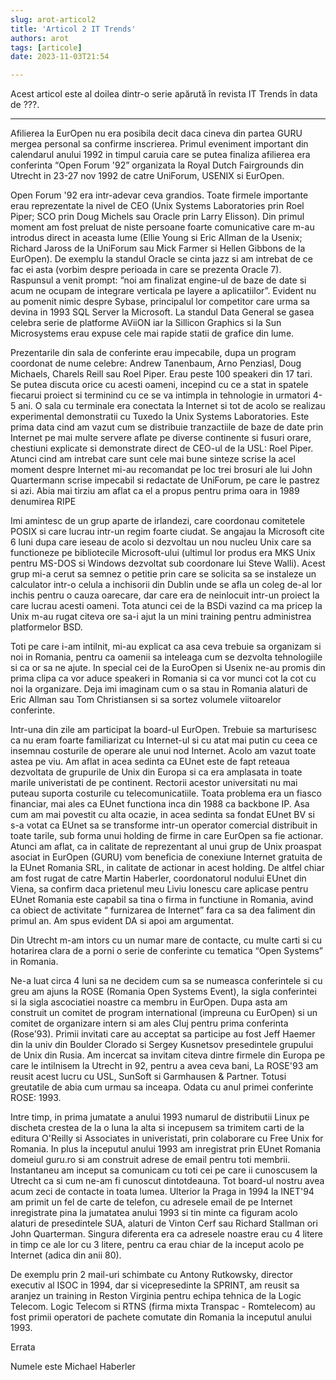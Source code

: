```yaml
---
slug: arot-articol2
title: 'Articol 2 IT Trends'
authors: arot
tags: [articole]
date: 2023-11-03T21:54

---
```


Acest articol este al doilea dintr-o serie apărută în revista IT Trends în data de ???.

<!-- truncate -->

---

Afilierea la EurOpen nu era posibila decit daca cineva din partea GURU mergea personal sa confirme inscrierea. Primul eveniment important din calendarul anului 1992 in timpul caruia care se putea finaliza afilierea era conferinta “Open Forum '92” organizata la Royal Dutch Fairgrounds  din Utrecht  in 23-27 nov 1992 de catre UniForum, USENIX si EurOpen.

Open Forum '92 era intr-adevar ceva grandios. Toate firmele importante erau reprezentate la nivel de CEO  (Unix Systems Laboratories prin Roel Piper; SCO prin Doug Michels sau Oracle prin Larry Elisson). Din primul moment am fost preluat de niste persoane foarte comunicative care m-au introdus direct in aceasta lume (Ellie Young si Eric Allman de la Usenix; Richard Jaross de la UniForum sau Mick Farmer si Hellen Gibbons de la EurOpen). De exemplu la standul Oracle se cinta jazz si am intrebat de ce fac ei asta (vorbim despre perioada in care se prezenta Oracle 7). Raspunsul a venit prompt: “noi am finalizat engine-ul de baze de date si acum ne ocupam de integrare verticala pe layere a aplicatiilor”. Evident nu au pomenit nimic despre Sybase, principalul lor competitor care urma sa devina in 1993  SQL Server la Microsoft. La standul Data General se gasea celebra serie de platforme AViiON iar la Sillicon Graphics si la Sun Microsystems erau expuse  cele mai rapide statii de grafice din lume.

Prezentarile din sala de conferinte erau impecabile, dupa un program coordonat de nume celebre: Andrew Tanenbaum, Arno Penziasl, Doug Michaels, Charels Reill sau Roel Piper. Erau peste 100 speakeri din 17 tari. Se putea discuta orice cu acesti oameni, incepind cu ce a stat in spatele fiecarui proiect si terminind cu ce se va intimpla in tehnologie in urmatori 4-5 ani. O sala cu terminale era conectata la Internet si tot de acolo se realizau experimental demonstratii cu Tuxedo la Unix Systems Laboratories. Este prima data cind am vazut cum se distribuie tranzactiile de baze de date prin Internet pe mai multe servere aflate pe diverse continente si fusuri orare, chestiuni explicate si demonstrate direct de CEO-ul de la USL: Roel Piper. Atunci cind am intrebat care sunt cele mai bune sinteze scrise la acel moment despre Internet mi-au recomandat pe loc trei brosuri ale lui John Quartermann scrise impecabil si redactate de UniForum, pe care le pastrez si azi. Abia mai tirziu am aflat ca el a propus pentru prima oara in 1989 denumirea RIPE

Imi amintesc de un grup aparte de irlandezi, care coordonau comitetele POSIX si care lucrau intr-un regim foarte ciudat. Se angajau la Microsoft cite 6 luni dupa care ieseau de acolo si dezvoltau un nou nucleu Unix care sa functioneze pe bibliotecile Microsoft-ului (ultimul lor produs era MKS Unix pentru MS-DOS si Windows dezvoltat sub coordonare lui Steve Walli). Acest grup mi-a cerut sa semnez o petitie prin care se solicita sa se instaleze un calculator intr-o celula a inchisorii din Dublin unde se afla un coleg de-al lor inchis pentru o cauza oarecare, dar care era de neinlocuit intr-un proiect la care lucrau acesti oameni. Tota atunci cei de la BSDi vazind ca ma pricep la Unix m-au rugat citeva ore sa-i ajut la un mini training pentru administrea platformelor BSD.

Toti pe care i-am intilnit, mi-au explicat ca asa ceva trebuie sa organizam si noi in Romania, pentru ca oamenii sa inteleaga cum se dezvolta tehnologiile si ca or sa ne ajute. In special cei de la EuroOpen si Usenix ne-au promis din prima clipa ca vor aduce speakeri in Romania si ca vor munci cot la cot cu noi la organizare. Deja imi  imaginam cum o sa stau in Romania alaturi de Eric Allman sau Tom Christiansen si sa sortez volumele viitoarelor conferinte.

Intr-una din zile am participat la board-ul EurOpen. Trebuie sa marturisesc ca nu eram foarte familiarizat cu Internet-ul si cu atat mai putin cu ceea ce insemnau costurile de operare ale unui nod Internet. Acolo am vazut toate astea pe viu. Am aflat in acea sedinta ca EUnet este de fapt reteaua dezvoltata de grupurile de Unix din Europa si ca era amplasata in toate marile univeristati de pe continent. Rectorii acestor universitati nu mai puteau suporta costurile cu telecomunicatiile. Toata problema era un fiasco financiar, mai ales ca EUnet functiona inca din 1988 ca backbone IP. Asa cum am mai povestit cu alta ocazie, in acea sedinta sa fondat EUnet BV si s-a votat ca EUnet sa se transforme intr-un operator comercial distribuit in toate tarile, sub forma unui holding de firme in care EurOpen sa fie actionar. Atunci am aflat, ca in calitate de reprezentant al unui grup de Unix proaspat asociat in EurOpen (GURU) vom beneficia de conexiune Internet gratuita de la EUnet Romania SRL, in calitate de actionar in acest holding. De altfel chiar am fost rugat de catre Martin Haberler, coordonatorul nodului EUnet din Viena, sa confirm daca prietenul meu Liviu Ionescu care aplicase pentru EUnet Romania este capabil sa tina o firma  in functiune in Romania, avind ca obiect de activitate “ furnizarea de Internet” fara ca sa dea faliment din primul an. Am spus evident DA si apoi am argumentat.

Din Utrecht m-am intors cu un numar mare de contacte, cu multe carti si cu hotarirea clara de a porni o serie de conferinte cu tematica “Open Systems” in Romania.

Ne-a luat circa 4 luni sa ne decidem cum sa se numeasca conferintele si cu greu am ajuns la ROSE (Romania Open Systems Event), la sigla conferintei si la sigla ascociatiei noastre ca membru in EurOpen. Dupa asta am construit un comitet de program international (impreuna cu EurOpen) si un comitet de organizare intern si am ales Cluj pentru prima conferinta (Rose'93). Primii invitati care au acceptat sa participe au fost Jeff Haemer din la univ din Boulder Clorado si Sergey Kusnetsov presedintele grupului de Unix din Rusia. Am incercat sa invitam citeva dintre firmele din Europa pe care le intilnisem la Utrecht in 92, pentru a avea ceva bani, La ROSE'93 am reusit acest lucru cu USL, SunSoft si Garmhausen & Partner. Totusi greutatile de abia cum urmau sa inceapa. Odata cu anul primei conferinte ROSE: 1993.

Intre timp, in prima jumatate a anului 1993 numarul de distributii Linux pe discheta crestea de la o luna la alta si incepusem sa trimitem carti de la editura O'Reilly si Associates in univeristati, prin colaborare cu Free Unix for Romania. In plus la inceputul anului 1993 am inregistrat prin EUnet Romania domeiul guru.ro si am construit adrese de email pentru toti membrii. Instantaneu am inceput sa comunicam cu toti cei pe care ii cunoscusem la Utrecht ca si cum ne-am fi cunoscut dintotdeauna. Tot board-ul nostru avea acum zeci de contacte in toata lumea. Ulterior la Praga in 1994 la INET'94 am primit un fel de carte de telefon, cu adresele email de pe Internet inregistrate pina la jumatatea anului 1993 si tin minte ca figuram acolo alaturi de presedintele SUA, alaturi de Vinton Cerf sau Richard Stallman ori John Quarterman. Singura diferenta era ca adresele noastre erau cu 4 litere in timp ce ale lor cu 3 litere, pentru ca erau chiar de la inceput acolo pe Internet (adica din anii 80).

De exemplu prin 2 mail-uri schimbate cu Antony Rutkowsky, director executiv al  ISOC in 1994, dar si vicepresedinte la SPRINT, am reusit sa aranjez un training in Reston Virginia pentru echipa tehnica de la Logic Telecom. Logic Telecom si RTNS (firma mixta Transpac - Romtelecom) au fost primii operatori de pachete comutate din Romania la inceputul anului 1993.

Errata

Numele este Michael Haberler
